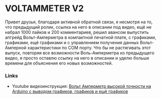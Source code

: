 # VOLTAMMETER V2
Привет друзья, благодаря активной обратной связи, я несмотря на то, что предыдущий ролик, ссылка на него в описании под видео, ещё не набрал 1000 лайков и 200 комментариев, решил авансом выпустить апгрейд Вольт-Амперметра в компактной печатной плате, с графиками, графиками, ещё графиками и с управлением получения данных Вольт-Амперной характеристики по COM порту.
Что бы не растягивать этот выпуск, повторяя все возможности Воль-Амперметра из предыдущего видео, я просто оставлю ссылку на него в описании и уделю больше времени для объяснения его новых возможностей.

### Links
- Youtube видеоинструкция: [Вольт Амперметр высокой точности на Arduino с выводом графиков, графиков и ещё графиков](https://youtu.be/WNQWxq3ROFs)
